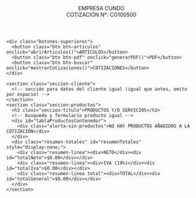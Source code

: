 <!DOCTYPE html>
<html lang="es">
<head>
<meta charset="UTF-8" />
<meta name="viewport" content="width=device-width, initial-scale=1" />
<title>Cotizador - EMPRESA CUNDO</title>
<style>
  /* ...mismos estilos de antes, agrega este snippet para los botones PDF y mostrar cotizaciones */
  .botones-superiores {
    display: flex;
    gap: 10px;
    margin-bottom: 15px;
  }
  .btn-pdf {
    background-color: #d35400;
    color: white;
  }
  .btn-pdf:hover {
    background-color: #e67e22;
  }
</style>
</head>
<body>
  <div class="cotizador-container">
    <header class="cotizador-header">
      <div class="empresa-nombre">EMPRESA CUNDO</div>
      <div class="numero-cotizacion">COTIZACIÓN N°: <span id="numeroCotizacion">CO100500</span></div>
    </header>

    <div class="botones-superiores">
      <button class="btn btn-articulos" onclick="abrirArticulos()">ARTÍCULOS</button>
      <button class="btn btn-pdf" onclick="generarPDF()">PDF</button>
      <button class="btn btn-buscar" onclick="mostrarCotizaciones()">COTIZACIONES</button>
    </div>

    <section class="seccion-cliente">
      <!-- sección para datos del cliente igual (igual que antes, omito por espacio) -->
    </section>
    <section class="seccion-productos">
      <h2 class="seccion-titulo">PRODUCTOS Y/O SERVICIOS</h2>
      <!-- busqueda y formulario producto igual -->
      <div id="tablaProductosContenedor">
        <div class="alerta-sin-productos">NO HAY PRODUCTOS AÑADIDOS A LA COTIZACIÓN</div>
      </div>
      <div class="resumen-totales" id="resumenTotales" style="display:none;">
        <div class="resumen-linea"><div>NETO</div><div id="totalNeto">$0.00</div></div>
        <div class="resumen-linea"><div>IVA (19%)</div><div id="totalIva">$0.00</div></div>
        <div class="resumen-linea total"><div>TOTAL</div><div id="totalGeneral">$0.00</div></div>
      </div>
    </section>
  </div>

  <!-- Modal Articulos, Modal edición articulo, iguales -->

  <div id="modalCotizaciones" style="display:none; position:fixed; top:0; left:0; width:100vw; height:100vh; background:rgba(0,0,0,0.5); z-index:10000; overflow:auto;">
    <div style="background:white; max-width:700px; margin:40px auto; padding:20px; border-radius:8px; position:relative;">
      <button onclick="cerrarCotizaciones()" style="position:absolute;top:15px;right:20px; background:#e74c3c; color:white; border:none; border-radius:4px; padding:5px 10px; cursor:pointer;">×</button>
      <h2 style="margin-bottom:15px; text-transform: uppercase;">COTIZACIONES EMITIDAS</h2>
      <div id="listaCotizaciones"></div>
    </div>
  </div>

<script src="https://cdnjs.cloudflare.com/ajax/libs/jspdf/2.5.1/jspdf.umd.min.js"></script>
<script>
// Instancia gestores y variables (igual que antes)
class GestorCotizaciones {
  constructor(){
    this.prefijo='CO';
    this.numeroBase=100500;
    this.cargarNumeroCotizacion();
  }
  cargarNumeroCotizacion(){
    const numeroGuardado=localStorage.getItem('ultimaCotizacion');
    if(numeroGuardado){this.numeroBase=parseInt(numeroGuardado);}
    this.actualizarDisplay();
  }
  obtenerNumeroActual(){return `${this.prefijo}${this.numeroBase}`;}
  siguienteCotizacion(){
    this.numeroBase++;
    localStorage.setItem('ultimaCotizacion', this.numeroBase);
    this.actualizarDisplay();
    return this.obtenerNumeroActual();
  }
  actualizarDisplay(){
    const el=document.getElementById('numeroCotizacion');
    if(el) el.textContent=this.obtenerNumeroActual();
  }
}
// Gestores Clientes y Productos igual (no se repite por brevedad; copia los anteriores)

const gestorCotizaciones=new GestorCotizaciones();
const gestorClientes=new GestorClientes();
const gestorProductos=new GestorProductos();

let clienteActual=null;
let modoEdicion=false;
let productosEnCotizacion=[];
let cotizacionesEmitidas = JSON.parse(localStorage.getItem('cotizacionesEmitidas')||'[]');

window.onload = actualizarTablaProductos; // Mostrar tabla al cargar si hay productos

// Funciones cliente y productos igual que antes => copiar la lógica previa sin cambio

// Agrega producto real a la cotización y refresca tabla y resumen
function agregarProductoACotizacion(codigo, producto){
  const existe = productosEnCotizacion.find(p => p.codigo === codigo);
  if(existe){
    existe.cantidad++;
    existe.total=(existe.valorNeto*existe.cantidad).toFixed(2);
  } else {
    productosEnCotizacion.push({
      codigo:producto.codigo,
      descripcion:producto.descripcion,
      cantidad:1,
      valorNeto:producto.valorNeto,
      total:producto.valorNeto.toFixed(2)
    });
  }
  actualizarTablaProductos();
}

// Actualiza tabla y resumen de totales
function actualizarTablaProductos(){
  const container=document.getElementById('tablaProductosContenedor');
  if(productosEnCotizacion.length===0){
    container.innerHTML='<div class="alerta-sin-productos">NO HAY PRODUCTOS AÑADIDOS A LA COTIZACIÓN</div>';
    document.getElementById('resumenTotales').style.display='none';
    return;
  }
  let html=`<table><thead><tr>
    <th>CÓDIGO</th><th>DESCRIPCIÓN</th><th style="width:80px;">CANTIDAD</th><th style="width:120px;">VALOR NETO</th><th style="width:120px;">TOTAL</th><th style="width:80px;">ACCIÓN</th>
  </tr></thead><tbody>`;
  productosEnCotizacion.forEach((p,i)=>{
    html+=`<tr>
      <td>${p.codigo}</td>
      <td>${p.descripcion}</td>
      <td><input type="number" min="1" value="${p.cantidad}" onchange="actualizarCantidad(${i}, this.value)"></td>
      <td class="valor-numerico">$${parseFloat(p.valorNeto).toLocaleString('es-CL',{minimumFractionDigits:2, maximumFractionDigits:2})}</td>
      <td class="valor-numerico">$${parseFloat(p.total).toLocaleString('es-CL',{minimumFractionDigits:2, maximumFractionDigits:2})}</td>
      <td class="celda-acciones"><button class="btn-eliminar" onclick="eliminarProducto(${i})">ELIMINAR</button></td>
    </tr>`;
  });
  html+='</tbody></table>';
  container.innerHTML=html;
  actualizarResumenTotales();
}

function actualizarCantidad(i,cantidad){
  cantidad=parseInt(cantidad);
  if(isNaN(cantidad)||cantidad<1){alert('Cantidad inválida');actualizarTablaProductos(); return;}
  productosEnCotizacion[i].cantidad=cantidad;
  productosEnCotizacion[i].total=(productosEnCotizacion[i].valorNeto*cantidad).toFixed(2);
  actualizarTablaProductos();
}

function eliminarProducto(i){
  productosEnCotizacion.splice(i,1);
  actualizarTablaProductos();
}

function actualizarResumenTotales(){
  const neto = productosEnCotizacion.reduce((acc,p)=>acc+parseFloat(p.total),0);
  const iva = +(neto*0.19).toFixed(2);
  const total = +(neto+iva).toFixed(2);
  document.getElementById('totalNeto').textContent='$'+neto.toLocaleString('es-CL',{minimumFractionDigits:2, maximumFractionDigits:2});
  document.getElementById('totalIva').textContent='$'+iva.toLocaleString('es-CL',{minimumFractionDigits:2, maximumFractionDigits:2});
  document.getElementById('totalGeneral').textContent='$'+total.toLocaleString('es-CL',{minimumFractionDigits:2, maximumFractionDigits:2});
  document.getElementById('resumenTotales').style.display='block';
}

// PDF y Cotizaciones Emitidas:

async function generarPDF(){
  if(!clienteActual){
    alert('Debe ingresar y guardar los datos del cliente antes de generar la cotización.');
    return;
  }
  if(productosEnCotizacion.length===0){
    alert('Debe agregar al menos un producto o servicio para generar la cotización.');
    return;
  }

  // Avanzar correlativo y guardar en localStorage
  const numCotizacion = gestorCotizaciones.siguienteCotizacion();

  // Guardamos esta cotización emitida con datos básicos
  const neto = productosEnCotizacion.reduce((acc,p) => acc + parseFloat(p.total),0);
  cotizacionesEmitidas.push({
    numero: numCotizacion,
    razonSocial: clienteActual.razonSocial,
    neto: neto.toFixed(2),
    fecha: new Date().toISOString()
  });
  localStorage.setItem('cotizacionesEmitidas', JSON.stringify(cotizacionesEmitidas));

  // Generar pdf con jsPDF
  const { jsPDF } = window.jspdf;
  const doc = new jsPDF();

  doc.setFontSize(18);
  doc.text('COTIZACION', 14, 15);
  doc.setFontSize(12);
  doc.text(`EMPRESA CUNDO`, 14, 25);
  doc.text(`N°: ${numCotizacion}`, 160, 25);

  doc.setFontSize(14);
  doc.text('Datos del cliente', 14, 35);

  let y = 40;
  // Información cliente
  doc.setFontSize(10);
  doc.text(`RUT: ${clienteActual.rut}`, 14, y); y+=7;
  doc.text(`Razón Social: ${clienteActual.razonSocial}`, 14, y); y+=7;
  doc.text(`Giro: ${clienteActual.giro}`, 14, y); y+=7;
  doc.text(`Dirección: ${clienteActual.direccion}`, 14, y); y+=7;
  doc.text(`Contacto: ${clienteActual.nombreContacto}`, 14, y); y+=7;
  doc.text(`Celular: ${clienteActual.celular}`, 14, y); y+=7;
  doc.text(`Mail: ${clienteActual.mail}`, 14, y); y+=10;

  doc.setFontSize(14);
  doc.text('Productos y Servicios', 14, y); y+=7;

  // Tabla de productos
  const colWidths = [30, 60, 20, 30, 30];
  doc.autoTable({
    startY: y,
    head: [['CÓDIGO','DESCRIPCIÓN','CANTIDAD','VALOR NETO','TOTAL']],
    body: productosEnCotizacion.map(p => [p.codigo, p.descripcion, p.cantidad.toString(), `$${p.valorNeto.toFixed(2)}`, `$${p.total}`]),
    theme: 'grid',
    styles: { fontSize: 9, cellPadding: 2 },
    headStyles: { fillColor: [52,73,94] },
    columnStyles: {
      0: { cellWidth: colWidths[0] },
      1: { cellWidth: colWidths[1] },
      2: { cellWidth: colWidths[2], halign: 'center' },
      3: { cellWidth: colWidths[3], halign: 'right' },
      4: { cellWidth: colWidths[4], halign: 'right' },
    }
  });

  // Agregar Resumen Neto, IVA y Total
  let finalY = doc.lastAutoTable.finalY + 10;
  const netoStr = `$${neto.toLocaleString('es-CL', {minimumFractionDigits:2, maximumFractionDigits:2})}`;
  const iva = +(neto*0.19).toFixed(2);
  const ivaStr = `$${iva.toLocaleString('es-CL', {minimumFractionDigits:2, maximumFractionDigits:2})}`;
  const total = +(neto+iva).toFixed(2);
  const totalStr = `$${total.toLocaleString('es-CL', {minimumFractionDigits:2, maximumFractionDigits:2})}`;

  doc.setFontSize(12);
  doc.text('Resumen', 150, finalY);
  doc.setFontSize(10);
  doc.text('Neto:', 150, finalY + 7);
  doc.text(netoStr, 190, finalY +7, { align: 'right' });
  doc.text('IVA (19%):', 150, finalY + 14);
  doc.text(ivaStr, 190, finalY +14, { align: 'right' });
  doc.text('Total:', 150, finalY + 21);
  doc.text(totalStr, 190, finalY +21, { align: 'right' });

  doc.save(`Cotizacion_${numCotizacion}.pdf`);
  alert('PDF generado y número de cotización actualizado.');
}

function mostrarCotizaciones() {
  const modal = document.getElementById('modalCotizaciones');
  const contenedor = document.getElementById('listaCotizaciones');
  if (cotizacionesEmitidas.length === 0) {
    contenedor.innerHTML = '<p style="text-transform:uppercase; text-align:center;">No hay cotizaciones emitidas aún.</p>';
  } else {
    let html = '<table style="width:100%; border-collapse: collapse;">'
      + '<thead><tr><th style="border:1px solid #ddd; padding:8px;">N° Cotización</th>'
      + '<th style="border:1px solid #ddd; padding:8px;">Razón Social</th>'
      + '<th style="border:1px solid #ddd; padding:8px; text-align:right;">Monto Neto</th></tr></thead><tbody>';
    cotizacionesEmitidas.forEach(c => {
      html += `<tr>
        <td style="border:1px solid #ddd; padding:8px;">${c.numero}</td>
        <td style="border:1px solid #ddd; padding:8px;">${c.razonSocial}</td>
        <td style="border:1px solid #ddd; padding:8px; text-align:right;">$${parseFloat(c.neto).toLocaleString('es-CL',{minimumFractionDigits:2, maximumFractionDigits:2})}</td>
      </tr>`;
    });
    html += '</tbody></table>';
    contenedor.innerHTML = html;
  }
  modal.style.display = 'block';
}
function cerrarCotizaciones() {
  document.getElementById('modalCotizaciones').style.display = 'none';
}
</script>
<!-- jsPDF necesita autoTable plugin -->
<script src="https://cdnjs.cloudflare.com/ajax/libs/jspdf/2.5.1/jspdf.umd.min.js"></script>
<script src="https://cdnjs.cloudflare.com/ajax/libs/jspdf-autotable/3.5.25/jspdf.plugin.autotable.min.js"></script>
</body>
</html>
